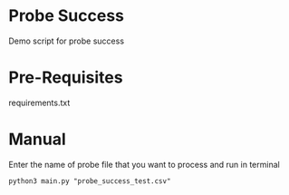 <h1>Probe Success</h1>
Demo script for probe success


<h1>Pre-Requisites</h1>
requirements.txt


<h1>Manual</h1>
Enter the name of probe file that you want to process and run in terminal

`python3 main.py "probe_success_test.csv"`
